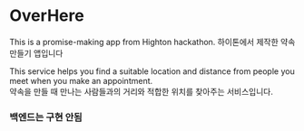 # OverHere
This is a promise-making app from Highton hackathon. 하이톤에서 제작한 약속 만들기 앱입니다

This service helps you find a suitable location and distance from people you meet when you make an appointment.     
약속을 만들 때 만나는 사람들과의 거리와 적합한 위치를 찾아주는 서비스입니다.     

### 백엔드는 구현 안됨
